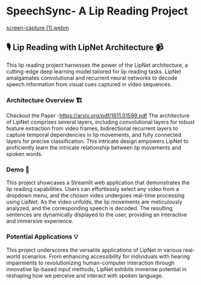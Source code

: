 # SpeechSync- A Lip Reading Project

[screen-capture (1).webm](https://github.com/A-dvika/SpeechSync/assets/115079077/4e20b398-869b-48e1-a8fe-79bf163c1459)

## 🎙️ Lip Reading with LipNet Architecture 📹

This lip reading project harnesses the power of the LipNet architecture, a cutting-edge deep learning model tailored for lip reading tasks. LipNet amalgamates convolutional and recurrent neural networks to decode speech information from visual cues captured in video sequences.

### Architecture Overview 🏗️
Checkout the Paper -https://arxiv.org/pdf/1611.01599.pdf
The architecture of LipNet comprises several layers, including convolutional layers for robust feature extraction from video frames, bidirectional recurrent layers to capture temporal dependencies in lip movements, and fully connected layers for precise classification. This intricate design empowers LipNet to proficiently learn the intricate relationship between lip movements and spoken words.

### Demo 🚀

This project showcases a Streamlit web application that demonstrates the lip reading capabilities. Users can effortlessly select any video from a dropdown menu, and the chosen video undergoes real-time processing using LipNet. As the video unfolds, the lip movements are meticulously analyzed, and the corresponding speech is decoded. The resulting sentences are dynamically displayed to the user, providing an interactive and immersive experience.

### Potential Applications 💡

This project underscores the versatile applications of LipNet in various real-world scenarios. From enhancing accessibility for individuals with hearing impairments to revolutionizing human-computer interaction through innovative lip-based input methods, LipNet exhibits immense potential in reshaping how we perceive and interact with spoken language.

